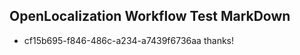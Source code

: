 ## OpenLocalization Workflow Test MarkDown
* cf15b695-f846-486c-a234-a7439f6736aa thanks!

<!--HONumber=Aug16_HO3-->


